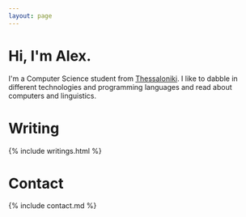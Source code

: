 ```yaml
---
layout: page
---
```


# Hi, I'm Alex.

I'm a Computer Science student from
[Thessaloniki](https://www.britannica.com/summary/Thessaloniki). I like to
dabble in different technologies and programming languages and read about
computers and linguistics.

# Writing

{% include writings.html %}

# Contact
{% include contact.md %}
